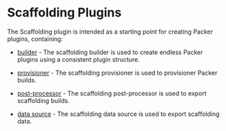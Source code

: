# Scaffolding Plugins

<!--
  Include a short overview about the plugin.

  This document is a great location for creating a table of contents for each
  of the components the plugin may provide. This document should load automatically
  when navigating to the docs directory for a plugin.

-->

The Scaffolding plugin is intended as a starting point for creating Packer plugins, containing:

- [builder](/docs/builders/builder-name.mdx) - The scaffolding builder is used to create endless Packer
  plugins using a consistent plugin structure.

- [provisioner](/docs/provisioners/provisioner-name.mdx) - The scaffolding provisioner is used to provisioner
  Packer builds.

- [post-processor](/docs/post-processors/postprocessor-name.mdx) - The scaffolding post-processor is used to
  export scaffolding builds.

- [data source](/docs/datasources/datasource-name.mdx) - The scaffolding data source is used to
  export scaffolding data.

